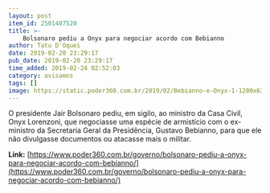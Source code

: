 ```yaml
---
layout: post
item_id: 2501407520
title: >-
    Bolsonaro pediu a Onyx para negociar acordo com Bebianno
author: Tatu D'Oquei
date: 2019-02-20 23:29:17
pub_date: 2019-02-20 23:29:17
time_added: 2019-02-24 02:52:03
category: avisamos
tags: []
image: https://static.poder360.com.br/2019/02/Bebianno-e-Onyx-1-1200x630.jpg
---
```


O presidente Jair Bolsonaro pediu, em sigilo, ao ministro da Casa Civil, Onyx Lorenzoni, que negociasse uma espécie de armistício com o ex-ministro da Secretaria Geral da Presidência, Gustavo Bebianno, para que ele não divulgasse documentos ou atacasse mais o militar.

**Link:** [https://www.poder360.com.br/governo/bolsonaro-pediu-a-onyx-para-negociar-acordo-com-bebianno/](https://www.poder360.com.br/governo/bolsonaro-pediu-a-onyx-para-negociar-acordo-com-bebianno/)

